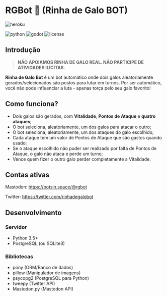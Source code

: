 # RGBot :rooster: (Rinha de Galo BOT)

![heroku](https://img.shields.io/static/v1?label=heroku&message=deployed&color=success&style=flat-square&logo=heroku)
<!-- The Heroku badge is static because it's deployed via Heroku Scheduler -->
![python](https://img.shields.io/badge/python-3.5%2B-blue.svg?style=flat-square)
![godot](https://img.shields.io/badge/Godot-3.1%2B-blue.svg?style=flat-square)
![license](https://img.shields.io/badge/License-Meteor-lightgray.svg?style=flat-square)

## Introdução

>**NÃO APOIAMOS RINHA DE GALO REAL. NÃO PARTICIPE DE ATIVIDADES ILÍCITAS.**

**Rinha de Galo Bot** é um bot automático onde dois galos aleatoriamente gerados/selecionados são postos para lutar em turnos.
Por ser automático, você não pode influenciar a luta - apenas torça pelo seu galo favorito!

## Como funciona?

- Dois galos são gerados, com **Vitalidade**, **Pontos de Ataque** e **quatro ataques**;
- O bot seleciona, aleatoriamente, um dos galos para atacar o outro;
- O bot seleciona, aleatoriamente, um dos ataques do galo escolhido;
- Cada ataque tem um valor de Pontos de Ataque que são gastos quando usado;
- Se o ataque escolhido não puder ser realizado por falta de Pontos de Ataque, o galo não ataca e perde um turno;
- Vence quem fizer o outro galo perder completamente a Vitalidade.

## Contas ativas

Mastodon: https://botsin.space/@rgbot

Twitter: https://twitter.com/rinhadegalobot

## Desenvolvimento

### Servidor

- Python 3.5+
- PostgreSQL (ou SQLite3)

### Bibliotecas

- pony (ORM/Banco de dados)
- pillow (Manipulador de imagens)
- psycopg2 (PostgreSQL para Python)
- tweepy (Twitter API)
- Mastodon.py (Mastodon API)
